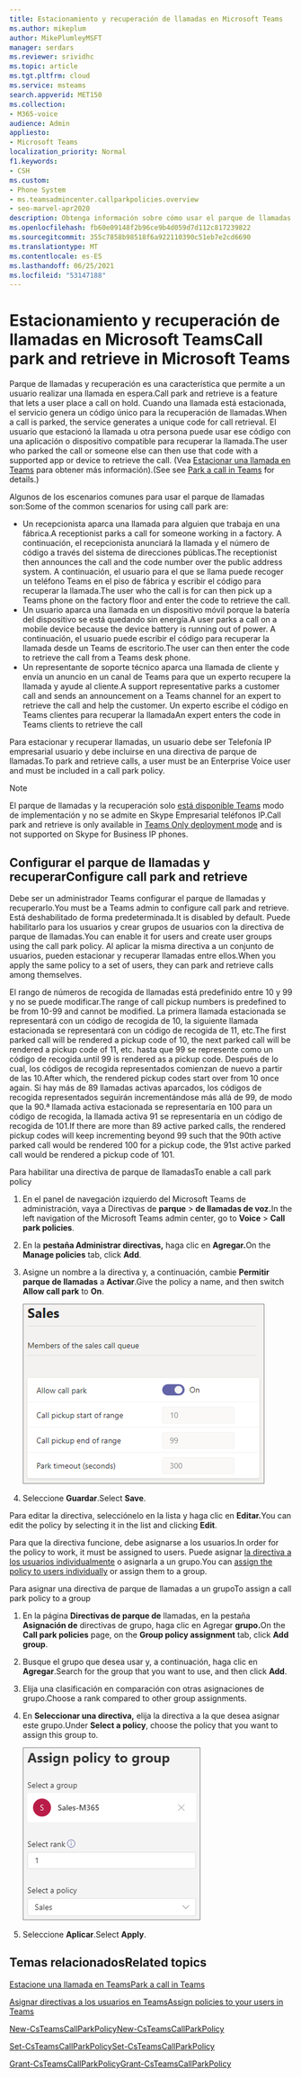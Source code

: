 ```yaml
---
title: Estacionamiento y recuperación de llamadas en Microsoft Teams
ms.author: mikeplum
author: MikePlumleyMSFT
manager: serdars
ms.reviewer: srividhc
ms.topic: article
ms.tgt.pltfrm: cloud
ms.service: msteams
search.appverid: MET150
ms.collection:
- M365-voice
audience: Admin
appliesto:
- Microsoft Teams
localization_priority: Normal
f1.keywords:
- CSH
ms.custom:
- Phone System
- ms.teamsadmincenter.callparkpolicies.overview
- seo-marvel-apr2020
description: Obtenga información sobre cómo usar el parque de llamadas y recuperar para poner una llamada en espera en Microsoft Teams.
ms.openlocfilehash: fb60e09148f2b96ce9b4d059d7d112c817239822
ms.sourcegitcommit: 355c7858b98518f6a922110390c51eb7e2cd6690
ms.translationtype: MT
ms.contentlocale: es-ES
ms.lasthandoff: 06/25/2021
ms.locfileid: "53147188"
---
```

# <a name="call-park-and-retrieve-in-microsoft-teams"></a><span data-ttu-id="2213b-103">Estacionamiento y recuperación de llamadas en Microsoft Teams</span><span class="sxs-lookup"><span data-stu-id="2213b-103">Call park and retrieve in Microsoft Teams</span></span>

<span data-ttu-id="2213b-104">Parque de llamadas y recuperación es una característica que permite a un usuario realizar una llamada en espera.</span><span class="sxs-lookup"><span data-stu-id="2213b-104">Call park and retrieve is a feature that lets a user place a call on hold.</span></span> <span data-ttu-id="2213b-105">Cuando una llamada está estacionada, el servicio genera un código único para la recuperación de llamadas.</span><span class="sxs-lookup"><span data-stu-id="2213b-105">When a call is parked, the service generates a unique code for call retrieval.</span></span> <span data-ttu-id="2213b-106">El usuario que estacionó la llamada u otra persona puede usar ese código con una aplicación o dispositivo compatible para recuperar la llamada.</span><span class="sxs-lookup"><span data-stu-id="2213b-106">The user who parked the call or someone else can then use that code with a supported app or device to retrieve the call.</span></span> <span data-ttu-id="2213b-107">(Vea [Estacionar una llamada en Teams](https://support.office.com/article/park-a-call-in-teams-8538c063-d676-4e9a-8045-fc3b7299bb2f) para obtener más información).</span><span class="sxs-lookup"><span data-stu-id="2213b-107">(See see [Park a call in Teams](https://support.office.com/article/park-a-call-in-teams-8538c063-d676-4e9a-8045-fc3b7299bb2f) for details.)</span></span>

<span data-ttu-id="2213b-108">Algunos de los escenarios comunes para usar el parque de llamadas son:</span><span class="sxs-lookup"><span data-stu-id="2213b-108">Some of the common scenarios for using call park are:</span></span>

- <span data-ttu-id="2213b-109">Un recepcionista aparca una llamada para alguien que trabaja en una fábrica.</span><span class="sxs-lookup"><span data-stu-id="2213b-109">A receptionist parks a call for someone working in a factory.</span></span> <span data-ttu-id="2213b-110">A continuación, el recepcionista anunciará la llamada y el número de código a través del sistema de direcciones públicas.</span><span class="sxs-lookup"><span data-stu-id="2213b-110">The receptionist then announces the call and the code number over the public address system.</span></span> <span data-ttu-id="2213b-111">A continuación, el usuario para el que se llama puede recoger un teléfono Teams en el piso de fábrica y escribir el código para recuperar la llamada.</span><span class="sxs-lookup"><span data-stu-id="2213b-111">The user who the call is for can then pick up a Teams phone on the factory floor and enter the code to retrieve the call.</span></span>
- <span data-ttu-id="2213b-112">Un usuario aparca una llamada en un dispositivo móvil porque la batería del dispositivo se está quedando sin energía.</span><span class="sxs-lookup"><span data-stu-id="2213b-112">A user parks a call on a mobile device because the device battery is running out of power.</span></span> <span data-ttu-id="2213b-113">A continuación, el usuario puede escribir el código para recuperar la llamada desde un Teams de escritorio.</span><span class="sxs-lookup"><span data-stu-id="2213b-113">The user can then enter the code to retrieve the call from a Teams desk phone.</span></span>
- <span data-ttu-id="2213b-114">Un representante de soporte técnico aparca una llamada de cliente y envía un anuncio en un canal de Teams para que un experto recupere la llamada y ayude al cliente.</span><span class="sxs-lookup"><span data-stu-id="2213b-114">A support representative parks a customer call and sends an announcement on a Teams channel for an expert to retrieve the call and help the customer.</span></span> <span data-ttu-id="2213b-115">Un experto escribe el código en Teams clientes para recuperar la llamada</span><span class="sxs-lookup"><span data-stu-id="2213b-115">An expert enters the code in Teams clients to retrieve the call</span></span>

<span data-ttu-id="2213b-116">Para estacionar y recuperar llamadas, un usuario debe ser Telefonía IP empresarial usuario y debe incluirse en una directiva de parque de llamadas.</span><span class="sxs-lookup"><span data-stu-id="2213b-116">To park and retrieve calls, a user must be an Enterprise Voice user and must be included in a call park policy.</span></span>

> [!NOTE]
> <span data-ttu-id="2213b-117">El parque de llamadas y la recuperación solo [está disponible Teams](teams-and-skypeforbusiness-coexistence-and-interoperability.md) modo de implementación y no se admite en Skype Empresarial teléfonos IP.</span><span class="sxs-lookup"><span data-stu-id="2213b-117">Call park and retrieve is only available in [Teams Only deployment mode](teams-and-skypeforbusiness-coexistence-and-interoperability.md) and is not supported on Skype for Business IP phones.</span></span>

## <a name="configure-call-park-and-retrieve"></a><span data-ttu-id="2213b-118">Configurar el parque de llamadas y recuperar</span><span class="sxs-lookup"><span data-stu-id="2213b-118">Configure call park and retrieve</span></span>

<span data-ttu-id="2213b-119">Debe ser un administrador Teams configurar el parque de llamadas y recuperarlo.</span><span class="sxs-lookup"><span data-stu-id="2213b-119">You must be a Teams admin to configure call park and retrieve.</span></span> <span data-ttu-id="2213b-120">Está deshabilitado de forma predeterminada.</span><span class="sxs-lookup"><span data-stu-id="2213b-120">It is disabled by default.</span></span> <span data-ttu-id="2213b-121">Puede habilitarlo para los usuarios y crear grupos de usuarios con la directiva de parque de llamadas.</span><span class="sxs-lookup"><span data-stu-id="2213b-121">You can enable it for users and create user groups using the call park policy.</span></span> <span data-ttu-id="2213b-122">Al aplicar la misma directiva a un conjunto de usuarios, pueden estacionar y recuperar llamadas entre ellos.</span><span class="sxs-lookup"><span data-stu-id="2213b-122">When you apply the same policy to a set of users, they can park and retrieve calls among themselves.</span></span>

<span data-ttu-id="2213b-123">El rango de números de recogida de llamadas está predefinido entre 10 y 99 y no se puede modificar.</span><span class="sxs-lookup"><span data-stu-id="2213b-123">The range of call pickup numbers is predefined to be from 10-99 and cannot be modified.</span></span> <span data-ttu-id="2213b-124">La primera llamada estacionada se representará con un código de recogida de 10, la siguiente llamada estacionada se representará con un código de recogida de 11, etc.</span><span class="sxs-lookup"><span data-stu-id="2213b-124">The first parked call will be rendered a pickup code of 10, the next parked call will be rendered a pickup code of 11, etc.</span></span> <span data-ttu-id="2213b-125">hasta que 99 se represente como un código de recogida.</span><span class="sxs-lookup"><span data-stu-id="2213b-125">until 99 is rendered as a pickup code.</span></span> <span data-ttu-id="2213b-126">Después de lo cual, los códigos de recogida representados comienzan de nuevo a partir de las 10.</span><span class="sxs-lookup"><span data-stu-id="2213b-126">After which, the rendered pickup codes start over from 10 once again.</span></span>  <span data-ttu-id="2213b-127">Si hay más de 89 llamadas activas aparcados, los códigos de recogida representados seguirán incrementándose más allá de 99, de modo que la 90.ª llamada activa estacionada se representaría en 100 para un código de recogida, la llamada activa 91 se representaría en un código de recogida de 101.</span><span class="sxs-lookup"><span data-stu-id="2213b-127">If there are more than 89 active parked calls, the rendered pickup codes will keep incrementing beyond 99 such that the 90th active parked call would be rendered 100 for a pickup code, the 91st active parked call would be rendered a pickup code of 101.</span></span>

<span data-ttu-id="2213b-128">Para habilitar una directiva de parque de llamadas</span><span class="sxs-lookup"><span data-stu-id="2213b-128">To enable a call park policy</span></span>

1. <span data-ttu-id="2213b-129">En el panel de navegación izquierdo del Microsoft Teams de administración, vaya a Directivas de **parque**  >  **de llamadas de voz.**</span><span class="sxs-lookup"><span data-stu-id="2213b-129">In the left navigation of the Microsoft Teams admin center, go to **Voice** > **Call park policies**.</span></span>
2. <span data-ttu-id="2213b-130">En la **pestaña Administrar directivas,** haga clic en **Agregar.**</span><span class="sxs-lookup"><span data-stu-id="2213b-130">On the **Manage policies** tab, click **Add**.</span></span>
3. <span data-ttu-id="2213b-131">Asigne un nombre a la directiva y, a continuación, cambie **Permitir parque de llamadas** a **Activar**.</span><span class="sxs-lookup"><span data-stu-id="2213b-131">Give the policy a name, and then switch **Allow call park** to **On**.</span></span>

    ![Captura de pantalla de la configuración de directiva de parque de llamadas](media/call-park-add-policy.png)

4. <span data-ttu-id="2213b-133">Seleccione **Guardar**.</span><span class="sxs-lookup"><span data-stu-id="2213b-133">Select **Save**.</span></span>

<span data-ttu-id="2213b-134">Para editar la directiva, selecciónelo en la lista y haga clic en **Editar.**</span><span class="sxs-lookup"><span data-stu-id="2213b-134">You can edit the policy by selecting it in the list and clicking **Edit**.</span></span>

<span data-ttu-id="2213b-135">Para que la directiva funcione, debe asignarse a los usuarios.</span><span class="sxs-lookup"><span data-stu-id="2213b-135">In order for the policy to work, it must be assigned to users.</span></span> <span data-ttu-id="2213b-136">Puede asignar [la directiva a los usuarios individualmente](assign-policies.md) o asignarla a un grupo.</span><span class="sxs-lookup"><span data-stu-id="2213b-136">You can [assign the policy to users individually](assign-policies.md) or assign them to a group.</span></span>

<span data-ttu-id="2213b-137">Para asignar una directiva de parque de llamadas a un grupo</span><span class="sxs-lookup"><span data-stu-id="2213b-137">To assign a call park policy to a group</span></span>

1. <span data-ttu-id="2213b-138">En la página **Directivas de parque de** llamadas, en la pestaña **Asignación de** directivas de grupo, haga clic en Agregar **grupo.**</span><span class="sxs-lookup"><span data-stu-id="2213b-138">On the **Call park policies** page, on the **Group policy assignment** tab, click **Add group**.</span></span>
2. <span data-ttu-id="2213b-139">Busque el grupo que desea usar y, a continuación, haga clic en **Agregar**.</span><span class="sxs-lookup"><span data-stu-id="2213b-139">Search for the group that you want to use, and then click **Add**.</span></span>
3. <span data-ttu-id="2213b-140">Elija una clasificación en comparación con otras asignaciones de grupo.</span><span class="sxs-lookup"><span data-stu-id="2213b-140">Choose a rank compared to other group assignments.</span></span>
4. <span data-ttu-id="2213b-141">En **Seleccionar una directiva,** elija la directiva a la que desea asignar este grupo.</span><span class="sxs-lookup"><span data-stu-id="2213b-141">Under **Select a policy**, choose the policy that you want to assign this group to.</span></span>

    ![imagen de directivas de parque](media/call-park-assign-policy-to-group.png)

5. <span data-ttu-id="2213b-143">Seleccione **Aplicar**.</span><span class="sxs-lookup"><span data-stu-id="2213b-143">Select **Apply**.</span></span>

## <a name="related-topics"></a><span data-ttu-id="2213b-144">Temas relacionados</span><span class="sxs-lookup"><span data-stu-id="2213b-144">Related topics</span></span>

[<span data-ttu-id="2213b-145">Estacione una llamada en Teams</span><span class="sxs-lookup"><span data-stu-id="2213b-145">Park a call in Teams</span></span>](https://support.office.com/article/park-a-call-in-teams-8538c063-d676-4e9a-8045-fc3b7299bb2f)

[<span data-ttu-id="2213b-146">Asignar directivas a los usuarios en Teams</span><span class="sxs-lookup"><span data-stu-id="2213b-146">Assign policies to your users in Teams</span></span>](assign-policies.md)

[<span data-ttu-id="2213b-147">New-CsTeamsCallParkPolicy</span><span class="sxs-lookup"><span data-stu-id="2213b-147">New-CsTeamsCallParkPolicy</span></span>](/powershell/module/skype/new-csteamscallparkpolicy?view=skype-ps)

[<span data-ttu-id="2213b-148">Set-CsTeamsCallParkPolicy</span><span class="sxs-lookup"><span data-stu-id="2213b-148">Set-CsTeamsCallParkPolicy</span></span>](/powershell/module/skype/set-csteamscallparkpolicy?view=skype-ps)

[<span data-ttu-id="2213b-149">Grant-CsTeamsCallParkPolicy</span><span class="sxs-lookup"><span data-stu-id="2213b-149">Grant-CsTeamsCallParkPolicy</span></span>](/powershell/module/skype/grant-csteamscallparkpolicy?view=skype-ps)
